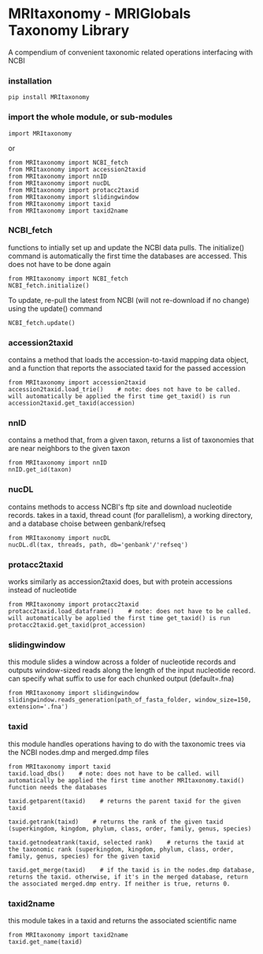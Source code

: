 # MRItaxonomy - MRIGlobals Taxonomy Library

A compendium of convenient taxonomic related operations interfacing with NCBI

### installation
```
pip install MRItaxonomy
```

### import the whole module, or sub-modules
```
import MRItaxonomy
```
or
```
from MRItaxonomy import NCBI_fetch
from MRItaxonomy import accession2taxid
from MRItaxonomy import nnID
from MRItaxonomy import nucDL
from MRItaxonomy import protacc2taxid
from MRItaxonomy import slidingwindow
from MRItaxonomy import taxid
from MRItaxonomy import taxid2name
```

### NCBI_fetch
functions to intially set up and update the NCBI data pulls. The initialize() command is automatically the first time the databases are accessed. This does not have to be done again
```
from MRItaxonomy import NCBI_fetch
NCBI_fetch.initialize()
```
To update, re-pull the latest from NCBI (will not re-download if no change) using the update() command
```
NCBI_fetch.update()
```

### accession2taxid
contains a method that loads the accession-to-taxid mapping data object, and a function that reports the associated taxid for the passed accession
```
from MRItaxonomy import accession2taxid
accession2taxid.load_trie()    # note: does not have to be called. will automatically be applied the first time get_taxid() is run
accession2taxid.get_taxid(accession)
```

### nnID
contains a method that, from a given taxon, returns a list of taxonomies that are near neighbors to the given taxon
```
from MRItaxonomy import nnID
nnID.get_id(taxon)
```

### nucDL
contains methods to access NCBI's ftp site and download nucleotide records. takes in a taxid, thread count (for parallelism), a working directory, and a database choise between genbank/refseq
```
from MRItaxonomy import nucDL
nucDL.dl(tax, threads, path, db='genbank'/'refseq')
```

### protacc2taxid
works similarly as accession2taxid does, but with protein accessions instead of nucleotide
```
from MRItaxonomy import protacc2taxid
protacc2taxid.load_dataframe()    # note: does not have to be called. will automatically be applied the first time get_taxid() is run
protacc2taxid.get_taxid(prot_accession)
```

### slidingwindow
this module slides a window across a folder of nucleotide records and outputs window-sized reads along the length of the input nucleotide record. can specify what suffix to use for each chunked output (default=.fna)
```
from MRItaxonomy import slidingwindow
slidingwindow.reads_generation(path_of_fasta_folder, window_size=150, extension='.fna')
```

### taxid
this module handles operations having to do with the taxonomic trees via the NCBI nodes.dmp and merged.dmp files
```
from MRItaxonomy import taxid
taxid.load_dbs()    # note: does not have to be called. will automatically be applied the first time another MRItaxonomy.taxid() function needs the databases

taxid.getparent(taxid)    # returns the parent taxid for the given taxid

taxid.getrank(taixd)    # returns the rank of the given taxid (superkingdom, kingdom, phylum, class, order, family, genus, species)

taxid.getnodeatrank(taxid, selected rank)    # returns the taxid at the taxonomic rank (superkingdom, kingdom, phylum, class, order, family, genus, species) for the given taxid

taxid.get_merge(taxid)    # if the taxid is in the nodes.dmp database, returns the taxid. otherwise, if it's in the merged database, return the associated merged.dmp entry. If neither is true, returns 0.
```


### taxid2name
this module takes in a taxid and returns the associated scientific name
```
from MRItaxonomy import taxid2name
taxid.get_name(taxid)
```


